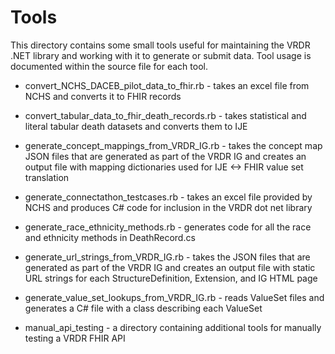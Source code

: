 # Tools

This directory contains some small tools useful for maintaining the VRDR .NET library and working
with it to generate or submit data. Tool usage is documented within the source file for each tool.

* convert_NCHS_DACEB_pilot_data_to_fhir.rb - takes an excel file from NCHS and converts it to FHIR records

* convert_tabular_data_to_fhir_death_records.rb - takes statistical and literal tabular death datasets and converts them to IJE

* generate_concept_mappings_from_VRDR_IG.rb - takes the concept map JSON files that are generated as part of the VRDR IG and creates an output file with mapping dictionaries used for IJE <-> FHIR value set translation

* generate_connectathon_testcases.rb - takes an excel file provided by NCHS and produces C# code for inclusion in the VRDR dot net library

* generate_race_ethnicity_methods.rb - generates code for all the race and ethnicity methods in DeathRecord.cs

* generate_url_strings_from_VRDR_IG.rb - takes the JSON files that are generated as part of the VRDR IG and creates an output file with static URL strings for each StructureDefinition, Extension, and IG HTML page

* generate_value_set_lookups_from_VRDR_IG.rb - reads ValueSet files and generates a C# file with a class describing each ValueSet

* manual_api_testing - a directory containing additional tools for manually testing a VRDR FHIR API
